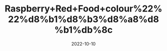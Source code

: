 ---
title: 'Raspberry+Red+Food+colour%22%22%d8%b1%d8%b3%d8%a8%d8%b1%db%8c'
date: '2022-10-10' 
metatag: '' 
inventory: '0' 
draft: false 
# meta description 
shortDescripton: ''
description: 'Food+Colour'
longdescription: ''
featured: True
# product Price
price: '40.0'
# Product Short Description
shortDescription: ''
productID: 'C46EC5D7-6525-ED11-9968-005056B3A416'
type: 'products'
category: 'Food+Colour' 
thumnailproduct: 'https://eraconnect.blob.core.windows.net/product-images/aminsaddiquidawakhana/C46EC5D7-6525-ED11-9968-005056B3A416.webp' 
images:
  - image: 'https://eraconnect.blob.core.windows.net/product-images/aminsaddiquidawakhana/C46EC5D7-6525-ED11-9968-005056B3A416.webp'  
Variants:
---